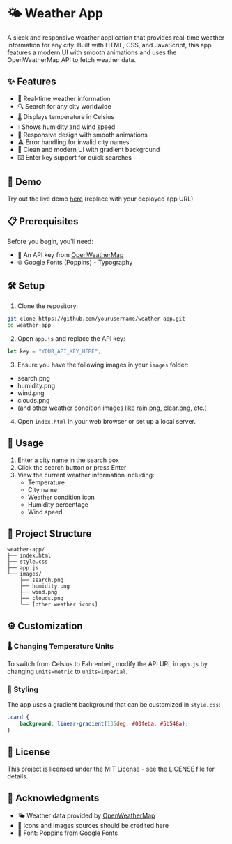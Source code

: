 # 🌤️ Weather App

A sleek and responsive weather application that provides real-time weather information for any city. Built with HTML, CSS, and JavaScript, this app features a modern UI with smooth animations and uses the OpenWeatherMap API to fetch weather data.

## ✨ Features

- 🔄 Real-time weather information
- 🔍 Search for any city worldwide
- 🌡️ Displays temperature in Celsius
- 💧 Shows humidity and wind speed
- 📱 Responsive design with smooth animations
- ⚠️ Error handling for invalid city names
- 🎨 Clean and modern UI with gradient background
- ⌨️ Enter key support for quick searches

## 🚀 Demo

Try out the live demo [here](#) (replace with your deployed app URL)

## 📋 Prerequisites

Before you begin, you'll need:
- 🔑 An API key from [OpenWeatherMap](https://openweathermap.org/api)
- 🌐 Google Fonts (Poppins) - Typography

## 🛠️ Setup

1. Clone the repository:
```bash
git clone https://github.com/yourusername/weather-app.git
cd weather-app
```

2. Open `app.js` and replace the API key:
```javascript
let key = "YOUR_API_KEY_HERE";
```

3. Ensure you have the following images in your `images` folder:
- search.png
- humidity.png
- wind.png
- clouds.png
- (and other weather condition images like rain.png, clear.png, etc.)

4. Open `index.html` in your web browser or set up a local server.

## 📱 Usage

1. Enter a city name in the search box
2. Click the search button or press Enter
3. View the current weather information including:
   - Temperature
   - City name
   - Weather condition icon
   - Humidity percentage
   - Wind speed

## 📁 Project Structure

```
weather-app/
├── index.html
├── style.css
├── app.js
└── images/
    ├── search.png
    ├── humidity.png
    ├── wind.png
    ├── clouds.png
    └── [other weather icons]
```

## ⚙️ Customization

### 🌡️ Changing Temperature Units
To switch from Celsius to Fahrenheit, modify the API URL in `app.js` by changing `units=metric` to `units=imperial`.

### 🎨 Styling
The app uses a gradient background that can be customized in `style.css`:
```css
.card {
    background: linear-gradient(135deg, #00feba, #5b548a);
}
```

## 📄 License

This project is licensed under the MIT License - see the [LICENSE](LICENSE) file for details.

## 👏 Acknowledgments

- 🌤️ Weather data provided by [OpenWeatherMap](https://openweathermap.org/)
- 🎨 Icons and images sources should be credited here
- 📝 Font: [Poppins](https://fonts.google.com/specimen/Poppins) from Google Fonts
